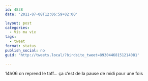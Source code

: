 ```yaml
---
id: 4838
date: '2011-07-08T12:06:59+02:00'

layout: post
categories:
  - Vis ma vie
tags:
  - tweet
format: status
publish_social: no
guid: 'http://tweets.local/?birdsite_tweet=89304468151214081'

---
```


14h06 on reprend le taff… ça c’est de la pause de midi pour une fois